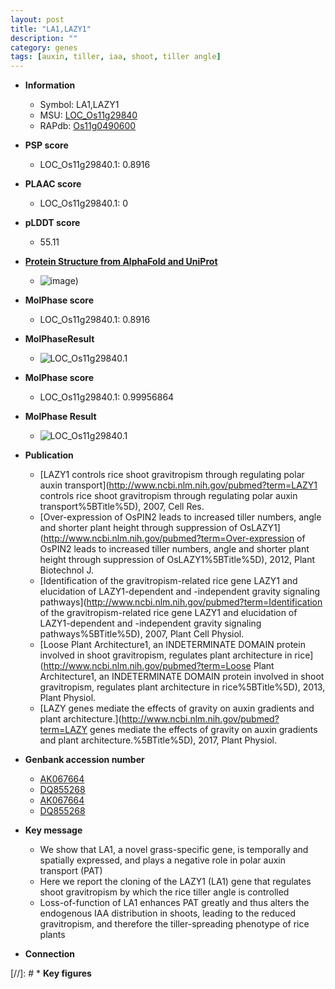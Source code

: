 ```yaml
---
layout: post
title: "LA1,LAZY1"
description: ""
category: genes
tags: [auxin, tiller, iaa, shoot, tiller angle]
---
```


* **Information**  
    + Symbol: LA1,LAZY1  
    + MSU: [LOC_Os11g29840](http://rice.plantbiology.msu.edu/cgi-bin/ORF_infopage.cgi?orf=LOC_Os11g29840)  
    + RAPdb: [Os11g0490600](http://rapdb.dna.affrc.go.jp/viewer/gbrowse_details/irgsp1?name=Os11g0490600)  

* **PSP score**  
    + LOC_Os11g29840.1: 0.8916 

* **PLAAC score**  
    + LOC_Os11g29840.1: 0 

* **pLDDT score**
    + 55.11

* **[Protein Structure from AlphaFold and UniProt](https://www.uniprot.org/uniprotkb/Q2R435/entry#structure)**
    + ![image](https://ricepsp.github.io/images/Q2/AF-Q2R435-F1.png))

* **MolPhase score**
    + LOC_Os11g29840.1: 0.8916

* **MolPhaseResult**
    + ![LOC_Os11g29840.1](https://ricepsp.github.io/pictures/LOC_Os11g/LOC_Os11g29840.1.png)

* **MolPhase score**
    + LOC_Os11g29840.1: 0.99956864

* **MolPhase Result**
    + ![LOC_Os11g29840.1](https://304243504.github.io/Pictures/LOC_Os11g/LOC_Os11g29840.1.png)

* **Publication**  
    + [LAZY1 controls rice shoot gravitropism through regulating polar auxin transport](http://www.ncbi.nlm.nih.gov/pubmed?term=LAZY1 controls rice shoot gravitropism through regulating polar auxin transport%5BTitle%5D), 2007, Cell Res.
    + [Over-expression of OsPIN2 leads to increased tiller numbers, angle and shorter plant height through suppression of OsLAZY1](http://www.ncbi.nlm.nih.gov/pubmed?term=Over-expression of OsPIN2 leads to increased tiller numbers, angle and shorter plant height through suppression of OsLAZY1%5BTitle%5D), 2012, Plant Biotechnol J.
    + [Identification of the gravitropism-related rice gene LAZY1 and elucidation of LAZY1-dependent and -independent gravity signaling pathways](http://www.ncbi.nlm.nih.gov/pubmed?term=Identification of the gravitropism-related rice gene LAZY1 and elucidation of LAZY1-dependent and -independent gravity signaling pathways%5BTitle%5D), 2007, Plant Cell Physiol.
    + [Loose Plant Architecture1, an INDETERMINATE DOMAIN protein involved in shoot gravitropism, regulates plant architecture in rice](http://www.ncbi.nlm.nih.gov/pubmed?term=Loose Plant Architecture1, an INDETERMINATE DOMAIN protein involved in shoot gravitropism, regulates plant architecture in rice%5BTitle%5D), 2013, Plant Physiol.
    + [LAZY genes mediate the effects of gravity on auxin gradients and plant architecture.](http://www.ncbi.nlm.nih.gov/pubmed?term=LAZY genes mediate the effects of gravity on auxin gradients and plant architecture.%5BTitle%5D), 2017, Plant Physiol.

* **Genbank accession number**  
    + [AK067664](http://www.ncbi.nlm.nih.gov/nuccore/AK067664)
    + [DQ855268](http://www.ncbi.nlm.nih.gov/nuccore/DQ855268)
    + [AK067664](http://www.ncbi.nlm.nih.gov/nuccore/AK067664)
    + [DQ855268](http://www.ncbi.nlm.nih.gov/nuccore/DQ855268)

* **Key message**  
    + We show that LA1, a novel grass-specific gene, is temporally and spatially expressed, and plays a negative role in polar auxin transport (PAT)
    + Here we report the cloning of the LAZY1 (LA1) gene that regulates shoot gravitropism by which the rice tiller angle is controlled
    + Loss-of-function of LA1 enhances PAT greatly and thus alters the endogenous IAA distribution in shoots, leading to the reduced gravitropism, and therefore the tiller-spreading phenotype of rice plants

* **Connection**  

[//]: # * **Key figures**  


